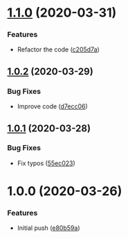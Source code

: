 # [1.1.0](https://github.com/bfmatei/stylelint-builder-angular/compare/v1.0.2...v1.1.0) (2020-03-31)


### Features

* Refactor the code ([c205d7a](https://github.com/bfmatei/stylelint-builder-angular/commit/c205d7ac731bb84aef7f95ff835bfdfc7ff8b8be))

## [1.0.2](https://github.com/bfmatei/stylelint-builder-angular/compare/v1.0.1...v1.0.2) (2020-03-29)


### Bug Fixes

* Improve code ([d7ecc06](https://github.com/bfmatei/stylelint-builder-angular/commit/d7ecc06c20d506009843a81cea92814465fa28b7))

## [1.0.1](https://github.com/bfmatei/stylelint-builder-angular/compare/v1.0.0...v1.0.1) (2020-03-28)


### Bug Fixes

* Fix typos ([55ec023](https://github.com/bfmatei/stylelint-builder-angular/commit/55ec023ab3a8beba288660a07cb8336a053e67a5))

# 1.0.0 (2020-03-26)


### Features

* Initial push ([e80b59a](https://github.com/bfmatei/stylelint-builder-angular/commit/e80b59a87893507e9881b6af29c9461ed30e2e05))
